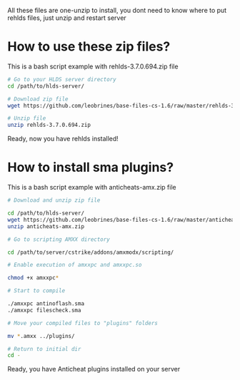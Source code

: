 All these files are one-unzip to install, you dont need to know where to put rehlds files, just unzip and restart server

# How to use these zip files?

This is a bash script example with rehlds-3.7.0.694.zip file

```sh
# Go to your HLDS server directory
cd /path/to/hlds-server/

# Download zip file
wget https://github.com/leobrines/base-files-cs-1.6/raw/master/rehlds-3.7.0.694.zip

# Unzip file
unzip rehlds-3.7.0.694.zip
```

Ready, now you have rehlds installed!

# How to install sma plugins?

This is a bash script example with anticheats-amx.zip file

```sh
# Download and unzip zip file

cd /path/to/hlds-server/
wget https://github.com/leobrines/base-files-cs-1.6/raw/master/anticheats-amx.zip
unzip anticheats-amx.zip

# Go to scripting AMXX directory

cd /path/to/server/cstrike/addons/amxmodx/scripting/

# Enable execution of amxxpc and amxxpc.so

chmod +x amxxpc*

# Start to compile

./amxxpc antinoflash.sma
./amxxpc filescheck.sma

# Move your compiled files to "plugins" folders

mv *.amxx ../plugins/

# Return to initial dir
cd -
```

Ready, you have Anticheat plugins installed on your server
